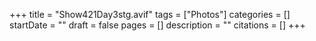 +++
title = "Show421Day3stg.avif"
tags = ["Photos"]
categories = []
startDate = ""
draft = false
pages = []
description = ""
citations = []
+++
